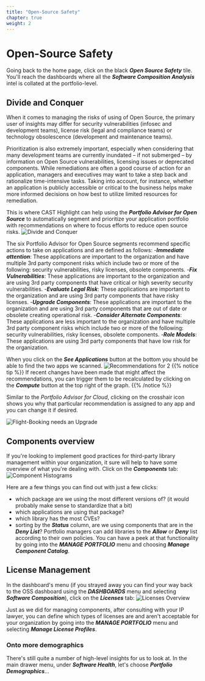 ```yaml
---
title: "Open-Source Safety"
chapter: true
weight: 2
---
```


# Open-Source Safety
Going back to the home page, click on the black ***Open Source Safety*** tile. You'll reach the dashboards where all the ***Software Composition Analysis*** intel is collated at the portfolio-level. 

## Divide and Conquer
When it comes to managing the risks of using of Open Source, the primary user of insights may differ for security vulnerabilities (infosec and development teams), license risk (legal and compliance teams) or technology obsolescence (development and maintenance teams).

Prioritization is also extremely important, especially when considering that many development teams are currently inundated – if not submerged – by information on Open Source vulnerabilities, licensing issues or deprecated components. While remediations are often a good course of action for an application, managers and executives may want to take a step back and rationalize time-intensive tasks. Taking into account, for instance, whether an application is publicly accessible or critical to the business helps make more informed decisions on how best to utilize limited resources for remediation.

This is where CAST Highlight can help using the ***Portfolio Advisor for Open Source*** to automatically segment and prioritize your application portfolio with recommendations on where to focus efforts to reduce open source risks.
![Divide and Conquer](/images/PortfolioSCA-1.png)

The six Portfolio Advisor for Open Source segments recommend specific actions to take on applications and are defined as follows:
-***Immediate attention***: These applications are important to the organization and have multiple 3rd party component risks which include two or more of the following: security vulnerabilities, risky licenses, obsolete components.
-***Fix Vulnerabilities***: These applications are important to the organization and are using 3rd party components that have critical or high severity security vulnerabilities.
-***Evaluate Legal Risk***: These applications are important to the organization and are using 3rd party components that have risky licenses.
-***Upgrade Components***: These applications are important to the organization and are using 3rd party components that are out of date or obsolete creating operational risk.
-***Consider Alternate Components***: These applications are less important to the organization and have multiple 3rd party component risks which include two or more of the following: security vulnerabilities, risky licenses, obsolete components.
-***Role Models***: These applications are using 3rd party components that have low risk for the organization.

When you click on the ***See Applications*** button at the bottom you should be able to find the two apps we scanned. 
![Recommendations for 2](/images/PortfolioSCA-2.png)
{{% notice tip %}}
If recent changes have been made that might affect the recommendations, you can trigger them to be recalculated by clicking on the ***Compute*** button at the top right of the graph.
{{% /notice %}}

Similar to the *Portfolio Advisor for Cloud*, clicking on the crosshair icon shows you why that particular recommendation is assigned to any app and you can change it if desired.

![Flight-Booking needs an Upgrade](/images/PortfolioSCA-3.png)

## Components overview
If you're looking to implement good practices for third-party library management within your organization, it sure will help to have some overview of what you're dealing with. Click on the ***Components*** tab:
![Component Histograms](/images/PortfolioSCA-4.png)

Here are a few things you can find out with just a few clicks:
- which package are we using the most different versions of? (it would probably make sense to standardize that a bit)
- which applications are using that package?
- which library has the most CVEs?
- sorting by the ***Status*** column, are we using components that are in the ***Deny List***? Portfolio managers can add libraries to the ***Allow*** or ***Deny*** list according to their own policies. You can have a peek at that functionality by going into the ***MANAGE PORTFOLIO*** menu and choosing ***Manage Component Catalog***.

## License Management
In the dashboard's menu (if you strayed away you can find your way back to the OSS dashboard using the ***DASHBOARDS*** menu and selecting ***Software Composition***), click on the ***Licenses*** tab:
![Licenses Overview](/images/PortfolioSCA-5.png)

Just as we did for managing components, after consulting with your IP lawyer, you can define which types of licenses are and aren't acceptable for your organization by going into the ***MANAGE PORTFOLIO*** menu and selecting ***Manage License Profiles***.

### Onto more demographics
There's still quite a number of high-level insights for us to look at. In the main drawer menu, under ***Software Health***, let's choose ***Portfolio Demographics***...